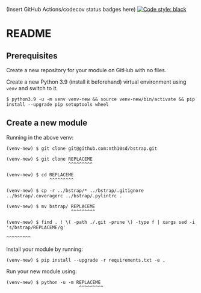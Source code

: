 (Insert GitHub Actions/codecov status badges here)
[![Code style: black](https://img.shields.io/badge/code%20style-black-000000.svg)](https://github.com/psf/black)

# README

## Prerequisites
Create a new repository for your module on GitHub with no files.

Create a new Python 3.9 (install it beforehand) virtual environment using `venv` and switch to it.

```
$ python3.9 -u -m venv venv-new && source venv-new/bin/activate && pip install --upgrade pip setuptools wheel
```

## Create a new module

Running in the above venv:

```
(venv-new) $ git clone git@github.com:nth10sd/bstrap.git

(venv-new) $ git clone REPLACEME
                       ^^^^^^^^^

(venv-new) $ cd REPLACEME
                ^^^^^^^^^

(venv-new) $ cp -r ../bstrap/* ../bstrap/.gitignore ../bstrap/.coveragerc ../bstrap/.pylintrc .

(venv-new) $ mv bstrap/ REPLACEME
                        ^^^^^^^^^

(venv-new) $ find . ! \( -path ./.git -prune \) -type f | xargs sed -i 's/bstrap/REPLACEME/g'
                                                                                 ^^^^^^^^^
```

Install your module by running:

```
(venv-new) $ pip install --upgrade -r requirements.txt -e .
```

Run your new module using:

```
(venv-new) $ python -u -m REPLACEME
                           ^^^^^^^^^
```
